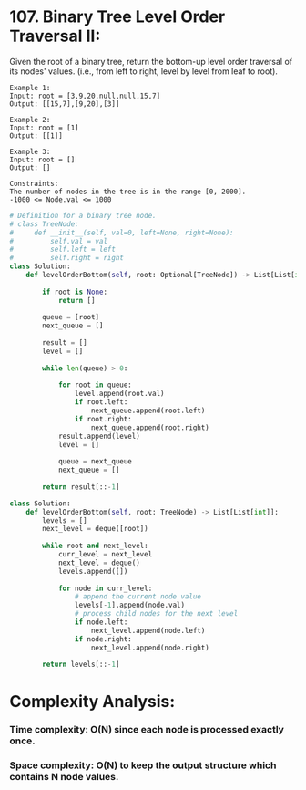# 107. Binary Tree Level Order Traversal II:

Given the root of a binary tree, return the bottom-up level order traversal of its nodes' values. (i.e., from left to right, level by level from leaf to root).

```
Example 1:
Input: root = [3,9,20,null,null,15,7]
Output: [[15,7],[9,20],[3]]
```
```
Example 2:
Input: root = [1]
Output: [[1]]
```
```
Example 3:
Input: root = []
Output: []
```
```
Constraints:
The number of nodes in the tree is in the range [0, 2000].
-1000 <= Node.val <= 1000
```

```python
# Definition for a binary tree node.
# class TreeNode:
#     def __init__(self, val=0, left=None, right=None):
#         self.val = val
#         self.left = left
#         self.right = right
class Solution:
    def levelOrderBottom(self, root: Optional[TreeNode]) -> List[List[int]]:
        
        if root is None:
            return []
        
        queue = [root]
        next_queue = []
        
        result = []
        level = []
        
        while len(queue) > 0:
            
            for root in queue:
                level.append(root.val)
                if root.left:
                    next_queue.append(root.left)
                if root.right:
                    next_queue.append(root.right)
            result.append(level)
            level = []
            
            queue = next_queue
            next_queue = []
        
        return result[::-1]
```

```python
class Solution:
    def levelOrderBottom(self, root: TreeNode) -> List[List[int]]:
        levels = []
        next_level = deque([root])
        
        while root and next_level:
            curr_level = next_level
            next_level = deque()
            levels.append([])
            
            for node in curr_level:
                # append the current node value
                levels[-1].append(node.val)
                # process child nodes for the next level
                if node.left:
                    next_level.append(node.left)
                if node.right:
                    next_level.append(node.right)
                    
        return levels[::-1]
```


# Complexity Analysis:

### Time complexity: O(N) since each node is processed exactly once.
### Space complexity: O(N) to keep the output structure which contains N node values.
